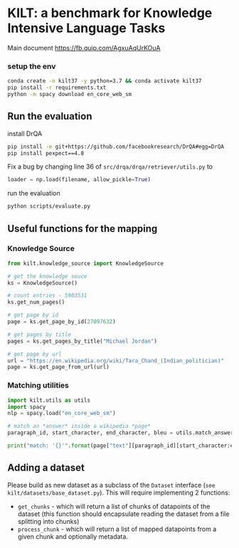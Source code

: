 # KILT: a benchmark for Knowledge Intensive Language Tasks

Main document https://fb.quip.com/AgxuAqUrKOuA

### setup the env

```bash
conda create -n kilt37 -y python=3.7 && conda activate kilt37
pip install -r requirements.txt
python -m spacy download en_core_web_sm
```

## Run the evaluation
install DrQA
```bash
pip install -e git+https://github.com/facebookresearch/DrQA#egg=DrQA
pip install pexpect==4.8
```

Fix a bug by changing line 36 of `src/drqa/drqa/retriever/utils.py` to

```python
loader = np.load(filename, allow_pickle=True)
```

run the evaluation
```bash
python scripts/evaluate.py
```


## Useful functions for the mapping

### Knowledge Source

```python
from kilt.knowledge_source import KnowledgeSource

# get the knowledge souce
ks = KnowledgeSource()

# count entries - 5903531
ks.get_num_pages()

# get page by id
page = ks.get_page_by_id(27097632)

# get pages by title
pages = ks.get_pages_by_title("Michael Jordan")

# get page by url
url = "https://en.wikipedia.org/wiki/Tara_Chand_(Indian_politician)"
page = ks.get_page_from_url(url)
```

### Matching utilities

```python
import kilt.utils as utils
import spacy
nlp = spacy.load("en_core_web_sm")

# match an *answer* inside a wikipedia *page*
paragraph_id, start_character, end_character, bleu = utils.match_answer(answer, page, nlp = nlp)

print("match: '{}'".format(page["text"][paragraph_id][start_character:end_character]))
```


## Adding a dataset
Please build as new dataset as a subclass of the `Dataset` interface (`see kilt/datasets/base_dataset.py`).
This will require implementing 2 functions:
- `get_chunks` - which will return a list of chunks of datapoints of the dataset (this function should encapsulate reading the dataset from a file splitting into chunks)
- `process_chunk` - which will return a list of mapped datapoints from a given chunk and optionally metadata.